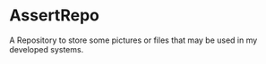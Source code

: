 # AssertRepo
A Repository to store some pictures or files that may be used in my developed systems.
